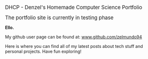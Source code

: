 <big>DHCP - Denzel's Homemade Computer Science Portfolio 

The portfolio site is currently in testing phase</big>

<b>Ello.</b>

My github user page can be found at: www.github.com/zelmundo94

Here is where you can find all of my latest posts about tech stuff  and personal projects. Have fun exploring!

